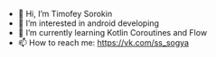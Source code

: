 - 👋 Hi, I’m Timofey Sorokin
- 👀 I’m interested in android developing
- 🌱 I’m currently learning Kotlin Coroutines and Flow
- 📫 How to reach me: https://vk.com/ss_sogya


<!---
SogYa/SogYa is a ✨ special ✨ repository because its `README.md` (this file) appears on your GitHub profile.
You can click the Preview link to take a look at your changes.
--->
